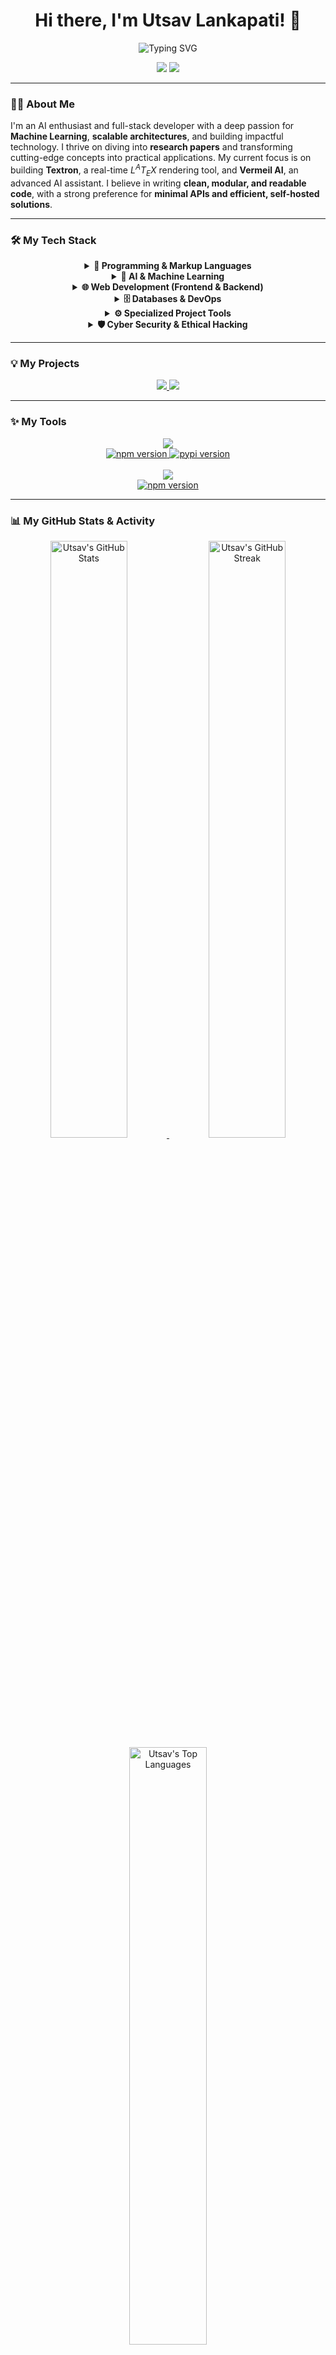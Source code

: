 <div align="center">

<h1>
  Hi there, I'm Utsav Lankapati! 👋
</h1>

<p align="center">
  <img src="https://readme-typing-svg.demolab.com?font=Fira+Code&weight=500&size=22&pause=1000&color=8A2BE2&center=true&vCenter=true&random=false&width=650&lines=AI+%26+Machine+Learning+Engineer;Full-Stack+Developer;Building+AI-Powered+Solutions;Open-Source+Enthusiast+%26+Contributor;Minimal+APIs+%7C+Scalable+Architectures" alt="Typing SVG" />
</p>

<p align="center">
  <a href="https://www.linkedin.com/in/utsav-lankapati-aa407b307/" target="_blank"><img src="https://img.shields.io/badge/LinkedIn-0A66C2?style=for-the-badge&logo=linkedin&logoColor=white" /></a>
  <a href="mailto:matrix.utsav.lankapati@gmail.com" target="_blank"><img src="https://img.shields.io/badge/Gmail-D14836?style=for-the-badge&logo=gmail&logoColor=white" /></a>
<!--   <a href="https://github.com/Matrixxboy" target="_blank"><img src="https://img.shields.io/badge/GitHub-181717?style=for-the-badge&logo=github&logoColor=white" /></a> -->
</p>

</div>

---

### 👨‍💻 About Me

I'm an AI enthusiast and full-stack developer with a deep passion for **Machine Learning**, **scalable architectures**, and building impactful technology. I thrive on diving into **research papers** and transforming cutting-edge concepts into practical applications. My current focus is on building **Textron**, a real-time $L^AT_EX$ rendering tool, and **Vermeil AI**, an advanced AI assistant. I believe in writing **clean, modular, and readable code**, with a strong preference for **minimal APIs and efficient, self-hosted solutions**.

---

### 🛠️ My Tech Stack

<div align="center">

<details>
  <summary><strong>🚀 Programming & Markup Languages</strong></summary>
  <p align="center">
    <img src="https://img.shields.io/badge/Python-3776AB?style=for-the-badge&logo=python&logoColor=white" />
    <img src="https://img.shields.io/badge/JavaScript-F7DF1E?style=for-the-badge&logo=javascript&logoColor=black" />
    <img src="https://img.shields.io/badge/C%2B%2B-00599C?style=for-the-badge&logo=c%2B%2B&logoColor=white" />
    <img src="https://img.shields.io/badge/HTML5-E34F26?style=for-the-badge&logo=html5&logoColor=white" />
    <img src="https://img.shields.io/badge/CSS3-1572B6?style=for-the-badge&logo=css3&logoColor=white" />
  </p>
</details>

<details>
  <summary><strong>🤖 AI & Machine Learning</strong></summary>
  <p align="center">
    <img src="https://img.shields.io/badge/TensorFlow-FF6F00?style=for-the-badge&logo=tensorflow&logoColor=white" />
    <img src="https://img.shields.io/badge/PyTorch-EE4C2C?style=for-the-badge&logo=pytorch&logoColor=white" />
    <img src="https://img.shields.io/badge/scikit--learn-F7931E?style=for-the-badge&logo=scikit-learn&logoColor=white" />
    <img src="https://img.shields.io/badge/OpenCV-5C3EE8?style=for-the-badge&logo=opencv&logoColor=white" />
    <img src="https://img.shields.io/badge/Hugging%20Face-FFD21E?style=for-the-badge&logo=huggingface&logoColor=black" />
    <img src="https://img.shields.io/badge/Ollama-000000?style=for-the-badge&logo=ollama&logoColor=white" />
  </p>
</details>

<details>
  <summary><strong>🌐 Web Development (Frontend & Backend)</strong></summary>
  <p align="center">
    <img src="https://img.shields.io/badge/React-61DAFB?style=for-the-badge&logo=react&logoColor=black" />
    <img src="https://img.shields.io/badge/Node.js-339933?style=for-the-badge&logo=nodedotjs&logoColor=white" />
    <img src="https://img.shields.io/badge/TailwindCSS-06B6D4?style=for-the-badge&logo=tailwindcss&logoColor=white" />
    <img src="https://img.shields.io/badge/Vite-646CFF?style=for-the-badge&logo=vite&logoColor=white" />
    <img src="https://img.shields.io/badge/Express-000000?style=for-the-badge&logo=express&logoColor=black" />
    <img src="https://img.shields.io/badge/Flask-000000?style=for-the-badge&logo=flask&logoColor=white" />
  </p>
</details>

<details>
  <summary><strong>🗄️ Databases & DevOps</strong></summary>
  <p align="center">
    <img src="https://img.shields.io/badge/MongoDB-47A248?style=for-the-badge&logo=mongodb&logoColor=white" />
    <img src="https://img.shields.io/badge/PostgreSQL-316192?style=for-the-badge&logo=postgresql&logoColor=white" />
    <img src="https://img.shields.io/badge/Docker-2496ED?style=for-the-badge&logo=docker&logoColor=white" />
    <img src="https://img.shields.io/badge/Git-F05032?style=for-the-badge&logo=git&logoColor=white" />
    <img src="https://img.shields.io/badge/GitHub%20Actions-2088FF?style=for-the-badge&logo=githubactions&logoColor=white" />
    <img src="https://img.shields.io/badge/Django-092E20?style=for-the-badge&logo=django&logoColor=white" />
  </p>
</details>

<details>
  <summary><strong>⚙️ Specialized Project Tools</strong></summary>
  <p align="center">
    <img src="https://img.shields.io/badge/OSRM-0088CC?style=for-the-badge&logoColor=white" />
    <img src="https://img.shields.io/badge/Swiss%20Ephemeris-483D8B?style=for-the-badge&logoColor=white" />
  </p>
</details>

<details>
  <summary><strong>🛡️ Cyber Security & Ethical Hacking</strong></summary>
  <p align="center">
    <img src="https://img.shields.io/badge/Kali%20Linux-557C94?style=for-the-badge&logo=kalilinux&logoColor=white" />
    <img src="https://img.shields.io/badge/Metasploit-E82B2B?style=for-the-badge&logo=metasploit&logoColor=white" />
    <img src="https://img.shields.io/badge/Burp%20Suite-FF6600?style=for-the-badge&logo=burpsuite&logoColor=white" />
    <img src="https://img.shields.io/badge/Wireshark-1679A7?style=for-the-badge&logo=wireshark&logoColor=white" />
    <img src="https://img.shields.io/badge/OSINT-4682B4?style=for-the-badge&logoColor=white" />
    <img src="https://img.shields.io/badge/Hack%20The%20Box-9FEF00?style=for-the-badge&logo=hackthebox&logoColor=black" />
    <img src="https://img.shields.io/badge/TryHackMe-88C1DE?style=for-the-badge&logo=tryhackme&logoColor=black" />
  </p>
</details>

</div>

---

### 💡 My Projects

<div align="center">
  <a href="https://github.com/Matrixxboy/vermeil" target="_blank">
    <img src="https://github-readme-stats.vercel.app/api/pin/?username=Matrixxboy&repo=Vermeil&theme=radical&show_owner=true" />
  </a>
  <a href="https://github.com/Matrixxboy/TheAstroPulse" target="_blank">
    <img src="https://github-readme-stats.vercel.app/api/pin/?username=Matrixxboy&repo=theastropulse&theme=radical&show_owner=true" />
  </a>
</div>

---
### ✨ My Tools
<div align="center">
  <a href="https://github.com/Matrixxboy/Apimatic" target="_blank">
    <img src="https://github-readme-stats.vercel.app/api/pin/?username=Matrixxboy&repo=apimatic&theme=radical&show_owner=true" />
  </a>
</div>
<div align="center">
<!-- NPM Card -->
<a href="https://www.npmjs.com/package/apimatic-cli" target="_blank">
  <img src="https://img.shields.io/npm/v/apimatic-cli?color=CB3837&logo=npm&label=apimatic-cli&style=for-the-badge" alt="npm version" />
</a>

<!-- PyPI Card -->
<a href="https://pypi.org/project/Apimatic/" target="_blank">
  <img src="https://img.shields.io/pypi/v/Apimatic?color=3775A9&logo=python&label=Apimatic&style=for-the-badge" alt="pypi version" />
</a>
</div>
<br>
<!--QueryCrafter-->
<div align="center">
  <a href="https://github.com/Matrixxboy/QueryCrafter" target="_blank">
    <img src="https://github-readme-stats.vercel.app/api/pin/?username=Matrixxboy&repo=QueryCrafter&theme=radical&show_owner=true" />
  </a>
</div>
<div align="center">
<!-- NPM Card -->
<a href="https://www.npmjs.com/package/querycrafter" target="_blank">
  <img src="https://img.shields.io/npm/v/querycrafter?color=CB3837&logo=npm&label=querycrafter&style=for-the-badge" alt="npm version" />
</a>
</div>

---

### 📊 My GitHub Stats & Activity

<div align="center">

<a href="https://github.com/Matrixxboy">
  <img width="49.5%" src="https://github-readme-stats.vercel.app/api?username=Matrixxboy&show_icons=true&theme=radical&hide_border=true&count_private=true&hide_rank=false" alt="Utsav's GitHub Stats" />
</a>
<a href="https://github.com/Matrixxboy">
  <img width="49.5%" src="https://github-readme-streak-stats.herokuapp.com/?user=Matrixxboy&theme=radical&hide_border=true" alt="Utsav's GitHub Streak" />
</a>
<br/>
<a href="https://github.com/Matrixxboy">
  <img width="49.5%" src="https://github-readme-stats.vercel.app/api/top-langs/?username=Matrixxboy&layout=compact&theme=radical&hide_border=true&langs_count=10" alt="Utsav's Top Languages" />
</a>

</div>

---

<div align="center">
  <a href="https://github.com/ryo-ma/github-profile-trophy">
    <img src="https://github-profile-trophy.vercel.app/?username=Matrixxboy&theme=radical&column=7&margin-w=15&margin-h=15" alt="Utsav's GitHub Trophies"/>
  </a>
</div>

---

<div align="center">
  <h3>
    "The best way to predict the future is to create it!" 🚀
  </h3>
</div>
